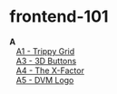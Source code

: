 # frontend-101
  <strong>A</strong><br>
  &nbsp;&nbsp;&nbsp;<a href ="https://nidheeshjain.github.io/frontend-101/A/A1-trippy%20grid.html">A1 - Trippy Grid</a><br>
  &nbsp;&nbsp;&nbsp;<a href ="https://nidheeshjain.github.io/frontend-101/A/A3%20-3D%20Buttons.html">A3 - 3D Buttons</a><br>
  &nbsp;&nbsp;&nbsp;<a href ="https://nidheeshjain.github.io/frontend-101/A/A4%20-The%20X%20Factor.html">A4 - The X-Factor</a><br>
  &nbsp;&nbsp;&nbsp;<a href ="https://nidheeshjain.github.io/frontend-101/A/A5%20-DVM%20Logo.html">A5 - DVM Logo</a>


  
